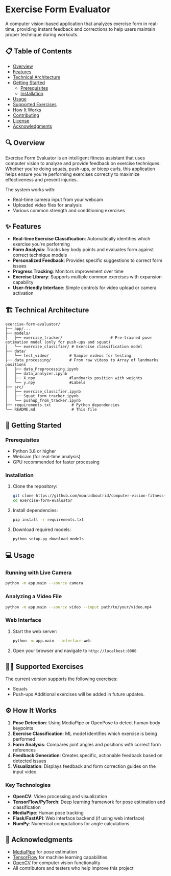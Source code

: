 # Exercise Form Evaluator

A computer vision-based application that analyzes exercise form in real-time, providing instant feedback and corrections to help users maintain proper technique during workouts.

## 📋 Table of Contents
- [Overview](#overview)
- [Features](#features)
- [Technical Architecture](#technical-architecture)
- [Getting Started](#getting-started)
  - [Prerequisites](#prerequisites)
  - [Installation](#installation)
- [Usage](#usage)
- [Supported Exercises](#supported-exercises)
- [How It Works](#how-it-works)
- [Contributing](#contributing)
- [License](#license)
- [Acknowledgments](#acknowledgments)

## 🔍 Overview

Exercise Form Evaluator is an intelligent fitness assistant that uses computer vision to analyze and provide feedback on exercise techniques. Whether you're doing squats, push-ups, or bicep curls, this application helps ensure you're performing exercises correctly to maximize effectiveness and prevent injuries.

The system works with:
- Real-time camera input from your webcam
- Uploaded video files for analysis
- Various common strength and conditioning exercises

## ✨ Features

- **Real-time Exercise Classification**: Automatically identifies which exercise you're performing
- **Form Analysis**: Tracks key body points and evaluates form against correct technique models
- **Personalized Feedback**: Provides specific suggestions to correct form issues
- **Progress Tracking**: Monitors improvement over time
- **Exercise Library**: Supports multiple common exercises with expansion capability
- **User-friendly Interface**: Simple controls for video upload or camera activation

## 🏗️ Technical Architecture

```
exercise-form-evaluator/
├── app/...
├── models/
│   ├── exercise_tracker/                     # Pre-trained pose estimation model (only for push-ups and squat)
│   └── exercise_classifier/ # Exercise classification model
├── data/
│   └── test_video/         # Sample videos for testing
├── data_processing/        # From raw videos to Array of landmarks positions 
│   ├── data_Preprocessing.ipynb 
│   ├── data_analyzer.ipynb 
│   ├── X.npy               #landmarks position with weights
│   └── y.npy               #Labels
├── src/
│   ├── exercise_classifier.ipynb
│   ├── Squat_form_tracker.ipynb
│   └── pushup_from_tracker.ipynb
├── requirements.txt         # Python dependencies
└── README.md                # This file
```

## 🚀 Getting Started

### Prerequisites

- Python 3.8 or higher
- Webcam (for real-time analysis)
- GPU recommended for faster processing

### Installation

1. Clone the repository:
   ```bash
   git clone https://github.com/mouradboutrid/computer-vision-fitness-exercise.git
   cd exercise-form-evaluator
   ```

3. Install dependencies:
   ```bash
   pip install -r requirements.txt
   ```

4. Download required models:
   ```bash
   python setup.py download_models
   ```

## 💻 Usage

### Running with Live Camera

```bash
python -m app.main --source camera
```

### Analyzing a Video File

```bash
python -m app.main --source video --input path/to/your/video.mp4
```

### Web Interface

1. Start the web server:
   ```bash
   python -m app.main --interface web
   ```

2. Open your browser and navigate to `http://localhost:8000`

## 🏋️‍♂️ Supported Exercises

The current version supports the following exercises:
- Squats
- Push-ups
Additional exercises will be added in future updates.

## ⚙️ How It Works

1. **Pose Detection**: Using MediaPipe or OpenPose to detect human body keypoints
2. **Exercise Classification**: ML model identifies which exercise is being performed
3. **Form Analysis**: Compares joint angles and positions with correct form references
4. **Feedback Generation**: Creates specific, actionable feedback based on detected issues
5. **Visualization**: Displays feedback and form correction guides on the input video

### Key Technologies

- **OpenCV**: Video processing and visualization
- **TensorFlow/PyTorch**: Deep learning framework for pose estimation and classification
- **MediaPipe**: Human pose tracking
- **Flask/FastAPI**: Web interface backend (if using web interface)
- **NumPy**: Numerical computations for angle calculations

  
## 🙏 Acknowledgments

- [MediaPipe](https://google.github.io/mediapipe/) for pose estimation
- [TensorFlow](https://www.tensorflow.org/) for machine learning capabilities
- [OpenCV](https://opencv.org/) for computer vision functionality
- All contributors and testers who help improve this project
